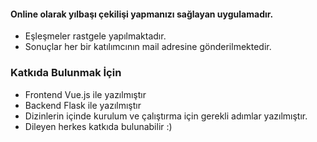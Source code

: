 

#### Online olarak yılbaşı çekilişi yapmanızı sağlayan uygulamadır.
* Eşleşmeler rastgele yapılmaktadır.
* Sonuçlar her bir katılımcının mail adresine gönderilmektedir.

### Katkıda Bulunmak İçin

* Frontend Vue.js ile yazılmıştır
* Backend Flask ile yazılmıştır
* Dizinlerin içinde kurulum ve çalıştırma için gerekli adımlar yazılmıştır.
* Dileyen herkes katkıda bulunabilir :)
